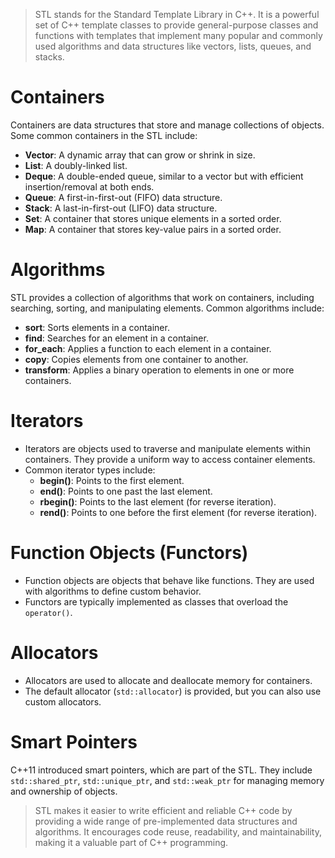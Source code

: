   
>STL stands for the Standard Template Library in C++. It is a powerful set of C++ template classes to provide general-purpose classes and functions with templates that implement many popular and commonly used algorithms and data structures like vectors, lists, queues, and stacks.

# Containers 
Containers are data structures that store and manage collections of objects. Some common containers in the STL include:

- **Vector**: A dynamic array that can grow or shrink in size.
- **List**: A doubly-linked list.
- **Deque**: A double-ended queue, similar to a vector but with efficient insertion/removal at both ends.
- **Queue**: A first-in-first-out (FIFO) data structure.
- **Stack**: A last-in-first-out (LIFO) data structure.
- **Set**: A container that stores unique elements in a sorted order.
- **Map**: A container that stores key-value pairs in a sorted order.

# Algorithms
STL provides a collection of algorithms that work on containers, including searching, sorting, and manipulating elements. Common algorithms include:

- **sort**: Sorts elements in a container.
- **find**: Searches for an element in a container.
- **for_each**: Applies a function to each element in a container.
- **copy**: Copies elements from one container to another.
- **transform**: Applies a binary operation to elements in one or more containers.

# Iterators
- Iterators are objects used to traverse and manipulate elements within containers. They provide a uniform way to access container elements.
- Common iterator types include:
    - **begin()**: Points to the first element.
    - **end()**: Points to one past the last element.
    - **rbegin()**: Points to the last element (for reverse iteration).
    - **rend()**: Points to one before the first element (for reverse iteration).

# Function Objects (Functors)
- Function objects are objects that behave like functions. They are used with algorithms to define custom behavior.
- Functors are typically implemented as classes that overload the `operator()`.
# Allocators
- Allocators are used to allocate and deallocate memory for containers.
- The default allocator (`std::allocator`) is provided, but you can also use custom allocators.
# Smart Pointers
C++11 introduced smart pointers, which are part of the STL. They include `std::shared_ptr`, `std::unique_ptr`, and `std::weak_ptr` for managing memory and ownership of objects.

>STL makes it easier to write efficient and reliable C++ code by providing a wide range of pre-implemented data structures and algorithms. It encourages code reuse, readability, and maintainability, making it a valuable part of C++ programming.
